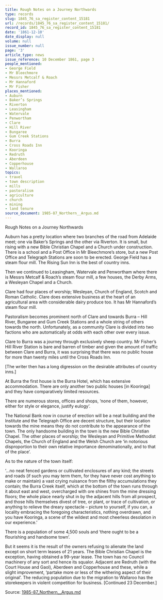 ```yaml
---
title: Rough Notes on a Journey Northwards
type: records
slug: 1845_76_sa_register_content_15181
url: /records/1845_76_sa_register_content_15181/
record_id: 1845_76_sa_register_content_15181
date: '1861-12-10'
date_display: null
volume: null
issue_number: null
page: '3'
article_type: news
issue_reference: 10 December 1861, page 3
people_mentioned:
- George Field
- Mr Bleechmore
- Messrs Metcalf & Roach
- Mr Hannaford
- Mr Fisher
places_mentioned:
- Auburn
- Baker’s Springs
- Riverton
- Leasingham
- Watervale
- Penwortham
- Clare
- Hill River
- Bungaree
- Gum Creek Stations
- Burra
- Cross Roads Inn
- Kooringa
- Redruth
- Aberdeen
- Copperhouse
- Wallaroo
topics:
- travel
- town description
- mills
- pastoralism
- agriculture
- church
- mining
- land tenure
source_document: 1985-87_Northern__Argus.md
---
```


Rough Notes on a Journey Northwards

Auburn has a pretty location where two branches of the road from Adelaide meet; one via Baker’s Springs and the other via Riverton.  It is small, but rising with a new Bible Christian Chapel and a Church under construction.  There is a school and a Post Office in Mr Bleechmore’s store, but a new Post Office and Telegraph Stations are soon to be erected.  George Field has a steam flour mill.  The Rising Sun Inn is the best of country inns.

Then we continued to Leasingham, Watervale and Penwortham where there is Messrs Metcalf & Roach’s steam flour mill, a few houses, the Derby Arms, a Wesleyan Chapel and a Church.

Clare had four places of worship; Wesleyan, Church of England, Scotch and Roman Catholic.  Clare does extensive business at the heart of an agricultural area with considerable dairy produce too.  It has Mr Hannaford’s steam flour mill.

Pastoralism becomes prominent north of Clare and towards Burra – Hill River, Bungaree and Gum Creek Stations and a whole string of others towards the north.  Unfortunately, as a community Clare is divided into two factions who are automatically at odds with each other over every issue.

Clare to Burra was a journey through exclusively sheep country.  Mr Fisher’s Hill River Station is bare and barren of timber and given the amount of traffic between Clare and Burra, it was surprising that there was no public house for more than twenty miles until the Cross Roads Inn.

[The writer then has a long digression on the desirable attributes of country inns.]

At Burra the first house is the Burra Hotel, which has extensive accommodation.  There are only another two public houses [in Kooringa] and they have comparatively limited resources.

There are numerous stores, offices and shops, ‘none of them, however, either for style or elegance, justify eulogy’. 

The National Bank now in course of erection will be a neat building and the Institute and the Telegraph Office are decent structure, but their location towards the mine means they do not contribute to the appearance of the town.  The only handsome building in the town is the new Bible Christian Chapel.  The other places of worship; the Wesleyan and Primitive Methodist Chapels, the Church of England and the Welsh Church are ‘in notorious disproportion to their own relative importance denominationally, and to that of the place’. 

As to the nature of the town itself:

‘…no neat fenced gardens or cultivated enclosures of any kind; the streets and roads (if such you may term them, for they have never cost anything to make or maintain) a vast crying nuisance from the filthy accumulations they contain; the Burra Creek itself, which at the bottom of the town runs through it about east and west, overcharged with ore shines from the mine dressing floors; the whole place nearly shut in by the adjacent hills from all prospect, and those hills themselves divest of tree, or plant, or trace of cultivation, or anything to relieve the dreary spectacle – picture to yourself, if you can, a locality embracing the foregoing characteristics, nothing overdrawn, and you have Kooringa, a scene of the wildest and most cheerless desolation in our experience.’

There is a population of some 4,500 souls and ‘there ought to be a flourishing and handsome town’. 

But it seems it is the result of the owners refusing to alienate the land except on short term leases of 21 years.  The Bible Christian Chapel is the exception, having obtained a 99-year lease.  The town has no Council machinery of any sort and hence its squalor.  Adjacent are Redruth (with the Court House and Gaol), Aberdeen and Copperhouse and these, while a slight improvement, ‘partake more or less of the withering aspect of their original’.  The reducing population due to the migration to Wallaroo has the storekeepers in violent competition for business.  [Continued 23 December.]

Source: [1985-87_Northern__Argus.md](/downloads/markdown/1985-87_Northern__Argus.md)
